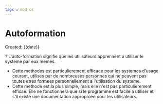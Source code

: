 ```yaml
---
tags : mod cs
---
```

# Autoformation
Created: {{date}}

?
L'auto-formation signifie que les utilisateurs apprennent a utiliser le systeme par eux memes. 
<!--SR:!2022-10-02,3,250-->

- Cette methodes est particulierement efficace pour les systemes d'usage courant, utilises par de nombreuses personnes qui ne peuvent pas toutes etres formees personnellement a l'utilisation du systeme. 
- Cette methode est la plus simple, mais elle n'est pas particulierement efficae. Elle ne fonctionnera que si le programme est facile a utiliser et s'il existe une documentation approproee pour les utilisateurs.
